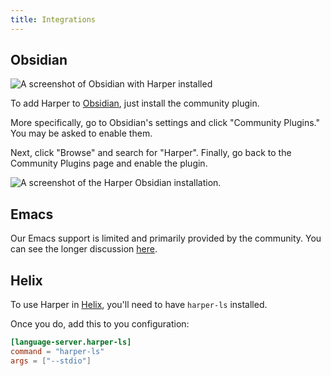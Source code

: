 ```yaml
---
title: Integrations
---
```


## Obsidian

![A screenshot of Obsidian with Harper installed](/images/obsidian_screenshot.webp)

To add Harper to [Obsidian](/obsidian), just install the community plugin.

More specifically, go to Obsidian's settings and click "Community Plugins."
You may be asked to enable them.

Next, click "Browse" and search for "Harper".
Finally, go back to the Community Plugins page and enable the plugin.

![A screenshot of the Harper Obsidian installation.](/images/obsidian_install_screenshot.webp)

## Emacs

Our Emacs support is limited and primarily provided by the community.
You can see the longer discussion [here](https://github.com/Automattic/harper/discussions/150).

## Helix

To use Harper in [Helix](https://helix-editor.com/), you'll need to have `harper-ls` installed.

Once you do, add this to you configuration:

```toml
[language-server.harper-ls]
command = "harper-ls"
args = ["--stdio"]
```
